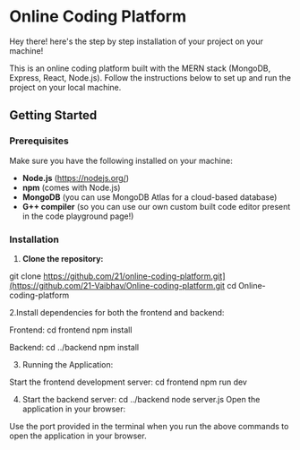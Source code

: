 # Online Coding Platform
Hey there! here's the step by step installation of your project on your machine! 

This is an online coding platform built with the MERN stack (MongoDB, Express, React, Node.js). Follow the instructions below to set up and run the project on your local machine.

## Getting Started

### Prerequisites

Make sure you have the following installed on your machine:

- **Node.js** (https://nodejs.org/)
- **npm** (comes with Node.js)
- **MongoDB** (you can use MongoDB Atlas for a cloud-based database)
- **G++ compiler** (so you can use our own custom built code editor present in the code playground page!)

### Installation

1. **Clone the repository:**

git clone https://github.com/21/online-coding-platform.git](https://github.com/21-Vaibhav/Online-coding-platform.git
cd Online-coding-platform

   
2.Install dependencies for both the frontend and backend:

Frontend:
cd frontend
npm install

Backend:
cd ../backend
npm install

3. Running the Application:

Start the frontend development server:
cd frontend
npm run dev

4. Start the backend server:
cd ../backend
node server.js
Open the application in your browser:

Use the port provided in the terminal when you run the above commands to open the application in your browser.

